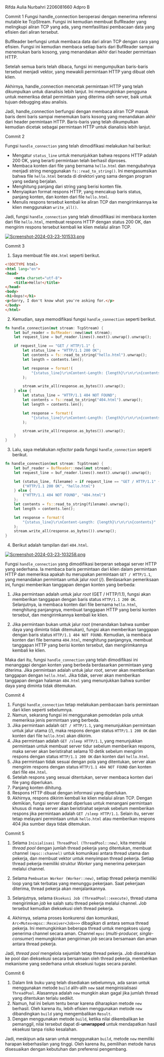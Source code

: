 Rifda Aulia Nurbahri
2206081660
Adpro B

Commit 1
Fungsi handle_connection beroperasi dengan menerima referensi mutable ke TcpStream. Fungsi ini kemudian membuat BufReader yang melingkupi aliran TCP yang ada, yang memfasilitasi pembacaan data yang efisien dari aliran tersebut.

BufReader berfungsi untuk membaca data dari aliran TCP dengan cara yang efisien. Fungsi ini kemudian membaca setiap baris dari BufReader sampai menemukan baris kosong, yang menandakan akhir dari header permintaan HTTP.

Setelah semua baris telah dibaca, fungsi ini mengumpulkan baris-baris tersebut menjadi vektor, yang mewakili permintaan HTTP yang dibuat oleh klien.

Akhirnya, handle_connection mencetak permintaan HTTP yang telah dikumpulkan untuk dianalisis lebih lanjut. Ini memungkinkan pengguna untuk memeriksa detail permintaan yang diterima oleh server, baik untuk tujuan debugging atau analisis.

Jadi, handle_connection berfungsi dengan membaca aliran TCP masuk baris demi baris sampai menemukan baris kosong yang menandakan akhir dari header permintaan HTTP. Baris-baris yang telah dikumpulkan kemudian dicetak sebagai permintaan HTTP untuk dianalisis lebih lanjut.

Commit 2

Fungsi `handle_connection` yang telah dimodifikasi melakukan hal berikut:
- Mengatur `status_line` untuk menunjukkan bahwa respons HTTP adalah 200 OK, yang berarti permintaan telah berhasil diproses.
- Membaca konten dari file yang bernama `hello.html` dan mengubahnya menjadi string menggunakan `fs::read_to_string()`. Ini mengasumsikan bahwa file `hello.html` berada di direktori yang sama dengan program yang sedang berjalan.
- Menghitung panjang dari string yang berisi konten file.
- Menyiapkan format respons HTTP, yang mencakup baris status, panjang konten, dan konten dari file `hello.html`.
- Menulis respons tersebut kembali ke aliran TCP dan mengirimkannya ke klien menggunakan `write_all()`.

Jadi, fungsi `handle_connection` yang telah dimodifikasi ini membaca konten dari file `hello.html`, membuat respons HTTP dengan status 200 OK, dan mengirim respons tersebut kembali ke klien melalui aliran TCP.

[![Screenshot-2024-03-23-101533.png](https://i.postimg.cc/25CXYbZP/Screenshot-2024-03-23-101533.png)](https://postimg.cc/qNZGX7QL)

Commit 3

1. Saya membuat file `404.html` seperti berikut. 
```html
<!DOCTYPE html>
<html lang="en">
<head>
    <meta charset="utf-8">
    <title>Hello!</title>
</head>
<body>
<h1>Oops!</h1>
<p>Sorry, I don't know what you're asking for.</p>
</body>
</html>
``` 

2. Kemudian, saya memodifikasi fungsi `handle_connection` seperti berikut. 
```rust
fn handle_connection(mut stream: TcpStream) {
    let buf_reader = BufReader::new(&mut stream);
    let request_line = buf_reader.lines().next().unwrap().unwrap();

    if request_line == "GET / HTTP/1.1" {
        let status_line = "HTTP/1.1 200 OK";
        let contents = fs::read_to_string("hello.html").unwrap();
        let length = contents.len();

        let response = format!(
            "{status_line}\r\nContent-Length: {length}\r\n\r\n{contents}"
        );

        stream.write_all(response.as_bytes()).unwrap();
    } else {
        let status_line = "HTTP/1.1 404 NOT FOUND";
        let contents = fs::read_to_string("404.html").unwrap();
        let length = contents.len();

        let response = format!(
            "{status_line}\r\nContent-Length: {length}\r\n\r\n{contents}"
        );

        stream.write_all(response.as_bytes()).unwrap();
    }
}
```

3. Lalu, saya melakukan *refactor* pada fungsi `handle_connection` seperti berikut.
```rust
fn handle_connection(mut stream: TcpStream) {
    let buf_reader = BufReader::new(&mut stream);
    let request_line = buf_reader.lines().next().unwrap().unwrap();

    let (status_line, filename) = if request_line == "GET / HTTP/1.1" {
        ("HTTP/1.1 200 OK", "hello.html")
    } else {
        ("HTTP/1.1 404 NOT FOUND", "404.html")
    };
    let contents = fs::read_to_string(filename).unwrap();
    let length = contents.len();

    let response = format!(
        "{status_line}\r\nContent-Length: {length}\r\n\r\n{contents}"
    );
    stream.write_all(response.as_bytes()).unwrap();
}
```

4. Berikut adalah tampilan dari `404.html`.

[![Screenshot-2024-03-23-103258.png](https://i.postimg.cc/vZKLq4vr/Screenshot-2024-03-23-103258.png)](https://postimg.cc/TKrDhYF1)

Fungsi `handle_connection` yang dimodifikasi berperan sebagai server HTTP yang sederhana. Ia membaca baris permintaan dari klien dalam permintaan HTTP dan memeriksa apakah itu merupakan permintaan `GET / HTTP/1.1`, yang menandakan permintaan untuk jalur *root* (/). Berdasarkan pemeriksaan ini, fungsi memberikan tanggapan dengan konten yang berbeda:

1. Jika permintaan adalah untuk jalur *root* (GET / HTTP/1.1), fungsi akan memberikan tanggapan dengan baris status `HTTP/1.1 200 OK`. Selanjutnya, ia membaca konten dari file bernama `hello.html`, menghitung panjangnya, membuat tanggapan HTTP yang berisi konten tersebut, dan mengirimkannya kembali ke klien.

2. Jika permintaan bukan untuk jalur *root* (menandakan bahwa sumber daya yang diminta tidak ditemukan), fungsi akan memberikan tanggapan dengan baris status `HTTP/1.1 404 NOT FOUND`. Kemudian, ia membaca konten dari file bernama `404.html`, menghitung panjangnya, membuat tanggapan HTTP yang berisi konten tersebut, dan mengirimkannya kembali ke klien.

Maka dari itu, fungsi `handle_connection` yang telah dimodifikasi ini menanggapi dengan konten yang berbeda berdasarkan permintaan yang diterima. Jika permintaan adalah untuk jalur *root*, server akan memberikan tanggapan dengan `hello.html`. Jika tidak, server akan memberikan tanggapan dengan halaman `404.html` yang menunjukkan bahwa sumber daya yang diminta tidak ditemukan.

Commit 4

1. Fungsi `handle_connection` tetap melakukan pembacaan baris permintaan dari klien seperti sebelumnya.
2. Namun, sekarang fungsi ini menggunakan pemodelan pola untuk memeriksa jenis permintaan yang berbeda.
3. Jika permintaan adalah `GET / HTTP/1.1`, yang menunjukkan permintaan untuk jalur utama (/), maka respons dengan status `HTTP/1.1 200 OK` dan konten dari file `hello.html` akan dikirim.
4. Jika permintaan adalah `GET /sleep HTTP/1.1`, yang menunjukkan permintaan untuk membuat server tidur sebelum memberikan respons, maka server akan beristirahat selama 10 detik sebelum mengirim respons dengan status `HTTP/1.1 200 OK` dan konten dari `hello.html`.
5. Jika permintaan tidak sesuai dengan pola yang ditentukan, server akan mengirim respons dengan status `HTTP/1.1 404 NOT FOUND` dan konten dari file `404.html`.
6. Setelah respons yang sesuai ditentukan, server membaca konten dari file yang diperlukan.
7. Panjang konten dihitung.
8. Respons HTTP dibuat dengan informasi yang diperlukan.
9. Akhirnya, respons dikirim kembali ke klien melalui aliran TCP. Dengan demikian, fungsi server dapat diperluas untuk menangani permintaan khusus di mana server akan beristirahat sejenak sebelum memberikan respons jika permintaan adalah `GET /sleep HTTP/1.1`. Selain itu, server tetap melayani permintaan untuk `hello.html` atau memberikan respons 404 jika sumber daya tidak ditemukan.

Commit 5

1. Selama `Inisialisasi ThreadPool (ThreadPool::new)`, kita memulai *thread pool* dengan jumlah thread pekerja yang ditentukan, membuat channel `(mpsc::channel)` untuk komunikasi antara thread utama dan pekerja, dan membuat vektor untuk menyimpan thread pekerja. Setiap thread pekerja memiliki struktur *Worker* yang menerima pekerjaan melalui channel.

2. Selama `Pembuatan Worker (Worker::new)`, setiap thread pekerja memiliki loop yang tak terbatas yang menunggu pekerjaan. Saat pekerjaan diterima, thread pekerja akan menjalankannya.

3. Selanjutnya, selama `Eksekusi Job (ThreadPool::execute)`, thread utama mengirimkan *job* ke salah satu thread pekerja melalui channel. *Job* tersebut kemudian dieksekusi oleh thread pekerja.

4. Akhirnya, selama proses konkurensi dan komunikasi, `Arc<Mutex<mpsc::Receiver<Job>>>` dibagikan di antara semua thread pekerja. Ini memungkinkan beberapa thread untuk mengakses ujung penerima channel secara aman. Channel `mpsc` (*multi-producer, single-consumer*) memungkinkan pengiriman *job* secara bersamaan dan aman antara thread pekerja.

Jadi, *thread pool* mengelola sejumlah tetap thread pekerja. *Job* diserahkan ke pool dan dieksekusi secara bersamaan oleh thread pekerja, memberikan mekanisme yang sederhana untuk eksekusi tugas secara paralel.

Commit 6

1. Dalam link buku yang telah disediakan sebelumnya, ada saran untuk menggunakan metode `build` alih-alih `new` saat menginisialisasi `ThreadPool`. Alasannya adalah `new` mungkin akan gagal jika jumlah thread yang ditentukan terlalu sedikit.
2. Namun, hal ini belum tentu benar karena diharapkan metode `new` berhasil. Oleh karena itu, lebih efisien menggunakan metode `new` dibandingkan `build` yang mengembalikan `Result`.
3. Dengan menggunakan metode `build`, ketika nilai dikembalikan ke pemanggil, nilai tersebut dapat di-**unwrapped** untuk mendapatkan hasil eksekusi tanpa risiko kesalahan.

Jadi, meskipun ada saran untuk menggunakan `build`, metode `new` memiliki harapan keberhasilan yang tinggi. Oleh karena itu, pemilihan metode harus disesuaikan dengan kebutuhan dan preferensi pengembang.



